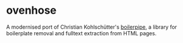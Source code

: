 ovenhose
==========

A modernised port of Christian Kohlschütter's [boilerpipe](https://github.com/kohlschutter/boilerpipe), 
a library for boilerplate removal and fulltext extraction from HTML pages.
